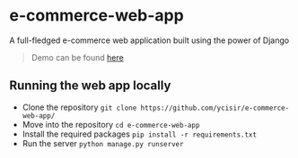 # e-commerce-web-app
A full-fledged e-commerce web application built using the power of Django

<blockquote>
  Demo can be found <a href="https://e-commerce-web-app-nraj.onrender.com/">here</a>
</blockquote>

## Running the web app locally
+ Clone the repository `git clone https://github.com/ycisir/e-commerce-web-app/`
+ Move into the repository `cd e-commerce-web-app`
+ Install the required packages `pip install -r requirements.txt`
+ Run the server `python manage.py runserver`
